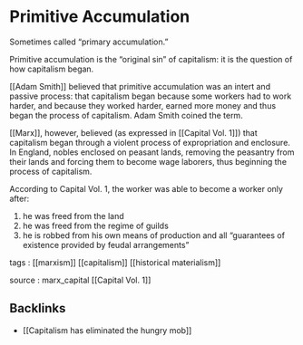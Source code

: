 # Primitive Accumulation

Sometimes called &ldquo;primary accumulation.&rdquo;

Primitive accumulation is the &ldquo;original sin&rdquo; of capitalism: it is the question of how capitalism began.

[[Adam Smith]] believed that primitive accumulation was an intert and passive process: that capitalism began because some workers had to work harder, and because they worked harder, earned more money and thus began the process of capitalism. Adam Smith coined the term.

[[Marx]], however, believed (as expressed in [[Capital Vol. 1]]) that capitalism began through a violent process of expropriation and enclosure. In England, nobles enclosed on peasant lands, removing the peasantry from their lands and forcing them to become wage laborers, thus beginning the process of capitalism.

According to Capital Vol. 1, the worker was able to become a worker only after:

1.  he was freed from the land
2.  he was freed from the regime of guilds
3.  he is robbed from his own means of production and all &ldquo;guarantees of existence provided by feudal arrangements&rdquo;

<!--listend-->

tags
: [[marxism]] [[capitalism]] [[historical materialism]]

source
: marx_capital [[Capital Vol. 1]]


## Backlinks

-   [[Capitalism has eliminated the hungry mob]]
